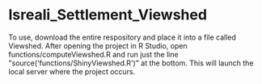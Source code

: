# Isreali_Settlement_Viewshed

To use, download the entire respository and place it into a file called Viewshed. After opening the project in R Studio, open functions/computeViewshed.R and run just the line "source('functions/ShinyViewshed.R')" at the bottom. This will launch the local server where the project occurs.
